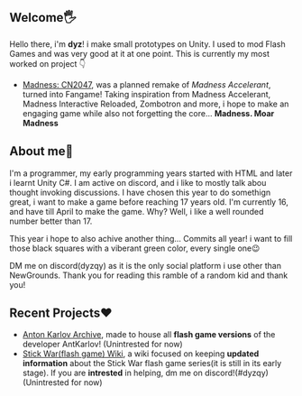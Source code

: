 ## Welcome🖐
Hello there, i'm **dyz**! i  make small prototypes on Unity. I used to mod Flash Games and was very good at it at one point.
This is currently my most worked on project 👇
- [Madness: CN2047](https://discord.com/invite/ZY3fSbKKMQ), was a planned remake of *Madness Accelerant*, turned into Fangame! Taking inspiration from Madness Accelerant, Madness Interactive Reloaded, Zombotron and more, i hope to make an engaging game while also not forgetting the core... **Madness. Moar Madness**

## About me🤔
I'm a programmer, my early programming years started with HTML and later i learnt Unity C#. I am active on discord, and i like to mostly talk abou thought invoking discussions.
I have chosen this year to do somethign great, i want to make a game before reaching 17 years old. I'm currently 16, and have till April to make the game. Why? Well, i like a well rounded number better than 17.

This year i hope to also achive another thing... Commits all year! i want to fill those black squares with a viberant green color, every single one😉

DM me on discord(dyzqy) as it is the only social platform i use other than NewGrounds. Thank you for reading this ramble of a random kid and thank you!

## Recent Projects❤️
<!-- [EasyController](https://github.com/dyzqy/EasyController) focuses on making modding & creating levels **easier** on the flash game Stick War 2.-->
- [Anton Karlov Archive](https://github.com/Qestoski/Anton-Karlov-Archives), made to house all **flash game versions** of the developer AntKarlov! (Unintrested for now)
- [Stick War(flash game) Wiki](https://stickwar.miraheze.org/wiki/Main_Page), a wiki focused on keeping **updated information** about the Stick War flash game series(it is still in its early stage). If you are **intrested** in helping, dm me on discord!(#dyzqy) (Unintrested for now)

